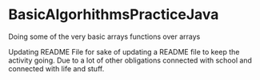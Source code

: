 # BasicAlgorhithmsPracticeJava

Doing some of the very basic arrays functions over arrays

Updating README File for sake of updating a README file to keep the activity going. Due to a lot of other obligations connected with school and connected with life and stuff.
